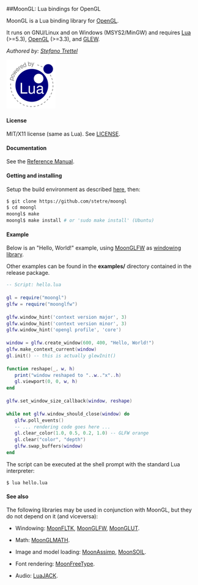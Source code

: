 ##MoonGL: Lua bindings for OpenGL

MoonGL is a Lua binding library for [OpenGL](https://www.opengl.org/).

It runs on GNU/Linux and on Windows (MSYS2/MinGW) and requires 
[Lua](http://www.lua.org/) (>=5.3), 
[OpenGL](https://www.opengl.org/) (>=3.3), and
[GLEW](http://glew.sourceforge.net/).


_Authored by:_ _[Stefano Trettel](https://www.linkedin.com/in/stetre)_

[![Lua logo](./doc/powered-by-lua.gif)](http://www.lua.org/)

#### License

MIT/X11 license (same as Lua). See [LICENSE](./LICENSE).

#### Documentation

See the [Reference Manual](https://stetre.github.io/moongl/doc/index.html).

#### Getting and installing

Setup the build environment as described [here](./SETUP.md), then:

```sh
$ git clone https://github.com/stetre/moongl
$ cd moongl
moongl$ make
moongl$ make install # or 'sudo make install' (Ubuntu)
```

#### Example

Below is an "Hello, World!" example, using [MoonGLFW](https://github.com/stetre/moonglfw) 
as [windowing library](#see-also).

Other examples can be found in the **examples/** directory contained in the release package.

```lua
-- Script: hello.lua

gl = require("moongl")
glfw = require("moonglfw")

glfw.window_hint('context version major', 3)
glfw.window_hint('context version minor', 3)
glfw.window_hint('opengl profile', 'core')

window = glfw.create_window(600, 400, "Hello, World!")
glfw.make_context_current(window)
gl.init() -- this is actually glewInit()

function reshape(_, w, h) 
   print("window reshaped to "..w.."x"..h)
   gl.viewport(0, 0, w, h)
end

glfw.set_window_size_callback(window, reshape)

while not glfw.window_should_close(window) do
   glfw.poll_events()
   -- ... rendering code goes here ...
   gl.clear_color(1.0, 0.5, 0.2, 1.0) -- GLFW orange
   gl.clear("color", "depth")
   glfw.swap_buffers(window)
end
```

The script can be executed at the shell prompt with the standard Lua interpreter:

```shell
$ lua hello.lua
```

#### See also

The following libraries may be used in conjunction with MoonGL, but they do not
depend on it (and viceversa): 

* Windowing:
[MoonFLTK](https://github.com/stetre/moonfltk),
[MoonGLFW](https://github.com/stetre/moonglfw),
[MoonGLUT](https://github.com/stetre/moonglut).

* Math:
[MoonGLMATH](https://github.com/stetre/moonglmath).

* Image and model loading:
[MoonAssimp](https://github.com/stetre/moonassimp),
[MoonSOIL](https://github.com/stetre/moonsoil).

* Font rendering:
[MoonFreeType](https://github.com/stetre/moonfreetype).

* Audio:
[LuaJACK](https://github.com/stetre/luajack).

